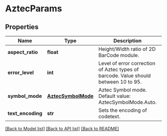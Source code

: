 # AztecParams

## Properties
Name | Type | Description | Notes
------------ | ------------- | ------------- | -------------
**aspect_ratio** | **float** | Height/Width ratio of 2D BarCode module.  | [optional] 
**error_level** | **int** | Level of error correction of Aztec types of barcode. Value should between 10 to 95. | [optional] 
**symbol_mode** | [**AztecSymbolMode**](AztecSymbolMode.md) | Aztec Symbol mode. Default value: AztecSymbolMode.Auto. | [optional] 
**text_encoding** | **str** | Sets the encoding of codetext.  | [optional] 

[[Back to Model list]](../README.md#documentation-for-models) [[Back to API list]](../README.md#documentation-for-api-endpoints) [[Back to README]](../README.md)


